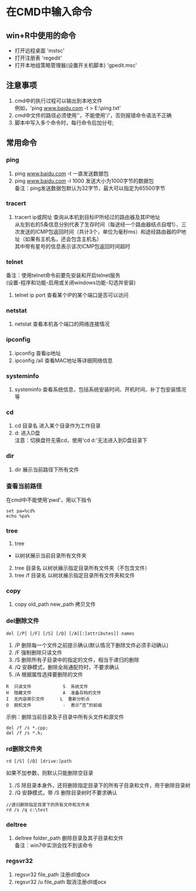 # 在CMD中输入命令

## win+R中使用的命令
* 打开远程桌面
'mstsc'  
* 打开注册表
'regedit'  
* 打开本地组策略管理器(设置开关机脚本)
'gpedit.msc'  


## 注意事项
1. cmd中的执行过程可以输出到本地文件  
例如，'ping www.baidu.com -t > E:\ping.txt'  
2. cmd中文件的路径必须使用'\'，不能使用'/'，否则报错命令语法不正确  
3. 脚本中写入多个命令时，每行命令后加分号;


## 常用命令
### ping
1. ping www.baidu.com -t
一直发送数据包  
2. ping www.baidu.com -l 1000
发送大小为1000字节的数据包  
备注：ping发送数据包默认为32字节，最大可以指定为65500字节  

### tracert
1. tracert ip或网址
查询从本机到目标IP所经过的路由器及其IP地址  
从左到右的5条信息分别代表了生存时间（每途经一个路由器结点自增1）、三次发送的ICMP包返回时间（共计3个，单位为毫秒ms）和途经路由器的IP地址（如果有主机名，还会包含主机名）  
其中带有星号的信息表示该次ICMP包返回时间超时  

### telnet
备注：使用telnet命令前要先安装和开启telnet服务  
(设置-程序和功能-启用或关闭windows功能-勾选并安装)
1. telnet ip port
查看某个IP的某个端口是否可以访问  

### netstat
1. netstat
查看本机各个端口的网络连接情况  

### ipconfig
1. ipconfig
查看ip地址  
2. ipconfig /all
查看MAC地址等详细网络信息  

### systeminfo
1. systeminfo
查看系统信息，包括系统安装时间、开机时间、补丁包安装情况等  

### cd
1. cd 目录名
进入某个目录作为工作目录  
2. d:
进入D盘  
注意：切换盘符无需cd，使用'cd d:'无法进入到D盘目录下  

### dir
1. dir
展示当前路径下所有文件

### 查看当前路径
在cmd中不能使用'pwd'，用以下指令
```
set pa=%cd%
echo %pa%
```

### tree
1. tree
* 以树状展示当前目录所有文件夹  
2. tree 目录名
以树状展示指定目录所有文件夹（不包含文件）  
3. tree /f 目录名
以树状展示指定目录所有文件夹和文件  

### copy
1. copy old_path new_path
拷贝文件  

### del删除文件
```
del [/P] [/F] [/S] [/Q] [/A[[:]attributes]] names
```
1. /P 删除每一个文件之前提示确认(默认情况下删除文件必须手动确认)
2. /F 强制删除只读文件
3. /S 删除所有子目录中的指定的文件，相当于递归的删除
4. /Q 安静模式，删除全局通配符时，不要求确认
5. /A 根据属性选择要删除的文件
```
R  只读文件            S  系统文件
H  隐藏文件            A  准备存档的文件
I  无内容索引文件      L  重新分析点
O  脱机文件            -  表示“否”的前缀
```
示例：删除当前目录及子目录中所有头文件和源文件  
```
del /f /s *.cpp;
del /f /s *.h;
```

### rd删除文件夹
```
rd [/S] [/Q] [drive:]path
```
如果不加参数，则默认只能删除空目录  
1. /S      除目录本身外，还将删除指定目录下的所有子目录和文件，用于删除目录树
2. /Q      安静模式，带 /S 删除目录树时不要求确认
```
//递归删除指定目录下的所有文件和文件夹
rd /s /q c:\test
```

### deltree
1. deltree folder_path
删除目录及其子目录和文件  
备注：win7中实测会找不到该命令  

### regsvr32
1. regsvr32 file_path
注册dll或ocx  
2. regsvr32 /u file_path
取消注册dll或ocx  